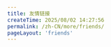 ```yaml
---
title: 友情链接
createTime: 2025/08/02 14:27:56
permalink: /zh-CN/more/friends/
pageLayout: 'friends'
---
```


<FriendsPage-zhCN/>

<!-- <FriendsPage/> -->